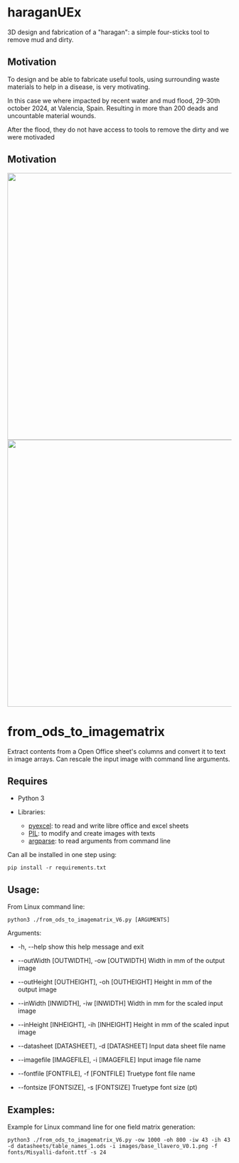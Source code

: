 # haraganUEx
3D design and fabrication of a "haragan": a simple four-sticks tool to remove mud and dirty.

## Motivation

To design and be able to fabricate useful tools, using surrounding waste materials to help in a disease, is very motivating.

In this case we where impacted by recent water and mud flood, 29-30th october 2024, at Valencia, Spain. Resulting in more than 200 deads and
uncountable material wounds.

After the flood, they do not have access to tools to remove the dirty and we were motivaded  

## Motivation

<img width="600" src="https://github.com/user-attachments/assets/026a4247-c13c-4fa0-b14e-653e6763bccc">


<img width="600" src="https://github.com/user-attachments/assets/e8b70895-7735-4da8-910b-6f1643edd989">



# from_ods_to_imagematrix

Extract contents from a Open Office sheet's columns and convert it to text in image arrays.
Can rescale the input image with command line arguments. 

## Requires

- Python 3

- Libraries:
  - [pyexcel](http://docs.pyexcel.org/en/latest/): to read and write libre office and excel sheets
  - [PIL](https://pypi.org/project/Pillow/): to modify and create images with texts
  - [argparse](https://docs.python.org/3/library/argparse.html): to read arguments from command line

Can all be installed in one step using:

`pip install -r requirements.txt`

## Usage:

From Linux command line:

`python3 ./from_ods_to_imagematrix_V6.py [ARGUMENTS]`

Arguments:

-  -h, --help            show this help message and exit

- --outWidth [OUTWIDTH], -ow [OUTWIDTH]
                        Width in mm of the output image

- --outHeight [OUTHEIGHT], -oh [OUTHEIGHT]
                        Height in mm of the output image

- --inWidth [INWIDTH], -iw [INWIDTH]
                        Width in mm for the scaled input image

- --inHeight [INHEIGHT], -ih [INHEIGHT]
                        Height in mm of the scaled input image

- --datasheet [DATASHEET], -d [DATASHEET]
                        Input data sheet file name

- --imagefile [IMAGEFILE], -i [IMAGEFILE]
                        Input image file name

- --fontfile [FONTFILE], -f [FONTFILE]
                        Truetype font file name

- --fontsize [FONTSIZE], -s [FONTSIZE]
                        Truetype font size (pt)


## Examples:

Example for Linux command line for one field matrix generation:

`python3 ./from_ods_to_imagematrix_V6.py -ow 1000 -oh 800 -iw 43 -ih 43 -d datasheets/table_names_1.ods -i images/base_llavero_V0.1.png -f  fonts/Misyalli-dafont.ttf -s 24`

